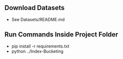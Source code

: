 ## Download Datasets
- See Datasets/README.md

## Run Commands Inside Project Folder
- pip install -r requirements.txt
- python ../Index-Bucketing
